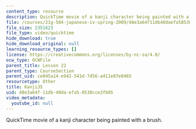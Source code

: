 ```yaml
---
content_type: resource
description: QuickTime movie of a kanji character being painted with a brush.
file: /courses/21g-504-japanese-iv-spring-2009/48e3a64f11db40daefa58530cce3f605_Kanji35.mov
file_size: 2351623
file_type: video/quicktime
hide_download: true
hide_download_original: null
learning_resource_types: []
license: https://creativecommons.org/licenses/by-nc-sa/4.0/
ocw_type: OCWFile
parent_title: Lesson 22
parent_type: CourseSection
parent_uid: ce845a14-e942-541d-7d56-a411e07e0465
resourcetype: Other
title: Kanji35
uid: 48e3a64f-11db-40da-efa5-8530cce3f605
video_metadata:
  youtube_id: null
---
```

QuickTime movie of a kanji character being painted with a brush.